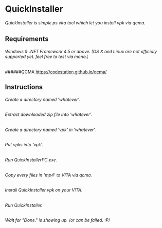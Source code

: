 # QuickInstaller
###### QuickInstaller is simple ps vita tool which let you install vpk via qcma.
## Requirements
###### Windows & .NET Framework 4.5 or above. (OS X and Linux are not officialy supported yet. feel free to test via mono.)
######QCMA https://codestation.github.io/qcma/
## Instructions
###### Create a directory named 'whatever'.
###### Extract downloaded zip file into 'whatever'.
###### Create a directory named 'vpk' in 'whatever'.
###### Put vpks into 'vpk'.
###### Run QuickInstallerPC.exe.
###### Copy every files in 'mp4' to VITA via qcma.
###### Install QuickInstaller.vpk on your VITA.
###### Run QuickInstaller.
###### Wait for "Done." is showing up. (or can be failed. :P)
